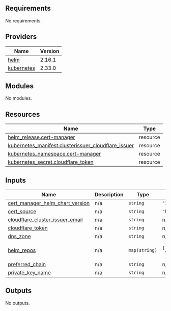 <!-- BEGIN_TF_DOCS -->
## Requirements

No requirements.

## Providers

| Name | Version |
|------|---------|
| <a name="provider_helm"></a> [helm](#provider\_helm) | 2.16.1 |
| <a name="provider_kubernetes"></a> [kubernetes](#provider\_kubernetes) | 2.33.0 |

## Modules

No modules.

## Resources

| Name | Type |
|------|------|
| [helm_release.cert-manager](https://registry.terraform.io/providers/hashicorp/helm/latest/docs/resources/release) | resource |
| [kubernetes_manifest.clusterissuer_cloudflare_issuer](https://registry.terraform.io/providers/hashicorp/kubernetes/latest/docs/resources/manifest) | resource |
| [kubernetes_namespace.cert-manager](https://registry.terraform.io/providers/hashicorp/kubernetes/latest/docs/resources/namespace) | resource |
| [kubernetes_secret.cloudflare_token](https://registry.terraform.io/providers/hashicorp/kubernetes/latest/docs/resources/secret) | resource |

## Inputs

| Name | Description | Type | Default | Required |
|------|-------------|------|---------|:--------:|
| <a name="input_cert_manager_helm_chart_version"></a> [cert\_manager\_helm\_chart\_version](#input\_cert\_manager\_helm\_chart\_version) | n/a | `string` | `"1.16.2"` | no |
| <a name="input_cert_source"></a> [cert\_source](#input\_cert\_source) | n/a | `string` | `"https://acme-v02.api.letsencrypt.org/directory"` | no |
| <a name="input_cloudflare_cluster_issuer_email"></a> [cloudflare\_cluster\_issuer\_email](#input\_cloudflare\_cluster\_issuer\_email) | n/a | `string` | n/a | yes |
| <a name="input_cloudflare_token"></a> [cloudflare\_token](#input\_cloudflare\_token) | n/a | `string` | n/a | yes |
| <a name="input_dns_zone"></a> [dns\_zone](#input\_dns\_zone) | n/a | `string` | n/a | yes |
| <a name="input_helm_repos"></a> [helm\_repos](#input\_helm\_repos) | n/a | `map(string)` | <pre>{<br/>  "cert-manager": "https://charts.jetstack.io"<br/>}</pre> | no |
| <a name="input_preferred_chain"></a> [preferred\_chain](#input\_preferred\_chain) | n/a | `string` | n/a | yes |
| <a name="input_private_key_name"></a> [private\_key\_name](#input\_private\_key\_name) | n/a | `string` | n/a | yes |

## Outputs

No outputs.
<!-- END_TF_DOCS -->